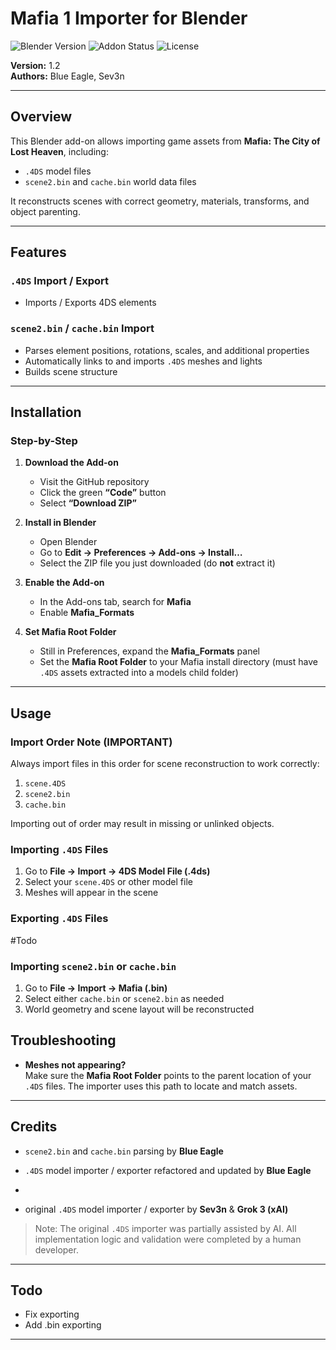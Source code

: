 # Mafia 1 Importer for Blender

![Blender Version](https://img.shields.io/badge/Blender-4.0+-orange)
![Addon Status](https://img.shields.io/badge/Status-Active-brightgreen)
![License](https://img.shields.io/badge/License-Custom-lightgrey)

**Version:** 1.2  
**Authors:** Blue Eagle, Sev3n  

---

## Overview

This Blender add-on allows importing game assets from **Mafia: The City of Lost Heaven**, including:

- `.4DS` model files  
- `scene2.bin` and `cache.bin` world data files  

It reconstructs scenes with correct geometry, materials, transforms, and object parenting.

---

## Features

### `.4DS` Import / Export
- Imports / Exports 4DS elements

### `scene2.bin` / `cache.bin` Import
- Parses element positions, rotations, scales, and additional properties
- Automatically links to and imports `.4DS` meshes and lights
- Builds scene structure


---

## Installation

### Step-by-Step

1. **Download the Add-on**  
   - Visit the GitHub repository  
   - Click the green **“Code”** button  
   - Select **“Download ZIP”**

2. **Install in Blender**  
   - Open Blender  
   - Go to **Edit → Preferences → Add-ons → Install…**  
   - Select the ZIP file you just downloaded (do **not** extract it)

3. **Enable the Add-on**  
   - In the Add-ons tab, search for **Mafia**  
   - Enable **Mafia_Formats**

4. **Set Mafia Root Folder**  
   - Still in Preferences, expand the **Mafia_Formats** panel  
   - Set the **Mafia Root Folder** to your Mafia install directory (must have `.4DS` assets extracted into a models child folder)

---

## Usage

### Import Order Note (IMPORTANT)

Always import files in this order for scene reconstruction to work correctly:

1. `scene.4DS`  
2. `scene2.bin`  
3. `cache.bin`  

Importing out of order may result in missing or unlinked objects.

### Importing `.4DS` Files

1. Go to **File → Import → 4DS Model File (.4ds)**  
2. Select your `scene.4DS` or other model file  
3. Meshes will appear in the scene

### Exporting `.4DS` Files

#Todo

### Importing `scene2.bin` or `cache.bin`

1. Go to **File → Import → Mafia (.bin)**  
2. Select either `cache.bin` or `scene2.bin` as needed  
3. World geometry and scene layout will be reconstructed  

## Troubleshooting

- **Meshes not appearing?**  
  Make sure the **Mafia Root Folder** points to the parent location of your `.4DS` files. The importer uses this path to locate and match assets.

---

## Credits

- `scene2.bin` and `cache.bin` parsing by **Blue Eagle**
- `.4DS` model importer / exporter refactored and updated by **Blue Eagle**

- 
- original `.4DS` model importer / exporter by **Sev3n** & **Grok 3 (xAI)**  
> Note: The original `.4DS` importer was partially assisted by AI. All implementation logic and validation were completed by a human developer.

---

## Todo

- Fix exporting
- Add .bin exporting

---
